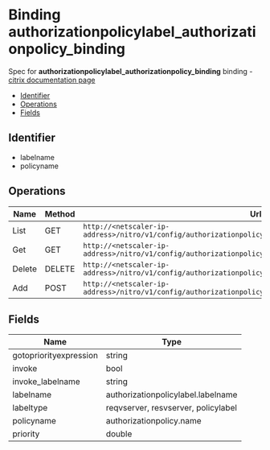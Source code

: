 # Binding authorizationpolicylabel_authorizationpolicy_binding

Spec for **authorizationpolicylabel_authorizationpolicy_binding** binding - [citrix documentation page](https://developer-docs.citrix.com/projects/netscaler-nitro-api/en/12.0/configuration//authorizationpolicylabel_authorizationpolicy_binding/authorizationpolicylabel_authorizationpolicy_binding/)

- [Identifier](#identifier)
- [Operations](#operations)
- [Fields](#fields)

## Identifier

- labelname
- policyname

## Operations

| Name | Method | Url |
|----|----|----|
| List | GET | `http://<netscaler-ip-address>/nitro/v1/config/authorizationpolicylabel_authorizationpolicy_binding` |
| Get | GET | `http://<netscaler-ip-address>/nitro/v1/config/authorizationpolicylabel_authorizationpolicy_binding/<name>` |
| Delete | DELETE | `http://<netscaler-ip-address>/nitro/v1/config/authorizationpolicylabel_authorizationpolicy_binding/<name>` |
| Add | POST | `http://<netscaler-ip-address>/nitro/v1/config/authorizationpolicylabel_authorizationpolicy_binding` |

## Fields

| Name | Type |
|----|----|
| gotopriorityexpression | string |
| invoke | bool |
| invoke_labelname | string |
| labelname | authorizationpolicylabel.labelname |
| labeltype | reqvserver, resvserver, policylabel |
| policyname | authorizationpolicy.name |
| priority | double |

